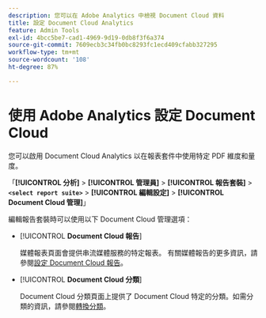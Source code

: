 ```yaml
---
description: 您可以在 Adobe Analytics 中檢視 Document Cloud 資料
title: 設定 Document Cloud Analytics
feature: Admin Tools
exl-id: 4bcc5be7-cad1-4969-9d19-0db8f3f6a374
source-git-commit: 7609ecb3c34fb0bc8293fc1ecd409cfabb327295
workflow-type: tm+mt
source-wordcount: '108'
ht-degree: 87%

---
```


# 使用 Adobe Analytics 設定 Document Cloud

您可以啟用 Document Cloud Analytics 以在報表套件中使用特定 PDF 維度和量度。

「**[!UICONTROL 分析]** > **[!UICONTROL 管理員]** > **[!UICONTROL 報告套裝]** > **`<select report suite>`** > **[!UICONTROL 編輯設定]** > **[!UICONTROL Document Cloud 管理]**」

編輯報告套裝時可以使用以下 Document Cloud 管理選項：

* [!UICONTROL **Document Cloud 報告**]

  媒體報表頁面會提供串流媒體服務的特定報表。 有關媒體報告的更多資訊，請參閱[設定 Document Cloud 報告](/help/admin/admin/c-manage-report-suites/c-edit-report-suites/document-cloud-config.md)。

* [!UICONTROL **Document Cloud 分類**]

  Document Cloud 分類頁面上提供了 Document Cloud 特定的分類。如需分類的資訊，請參閱[轉換分類](/help/admin/admin/c-manage-report-suites/c-edit-report-suites/conversion-var-admin/conversion-classifications.md)。
